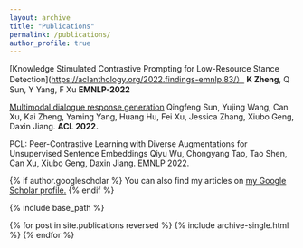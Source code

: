 ```yaml
---
layout: archive
title: "Publications"
permalink: /publications/
author_profile: true
---
```

[Knowledge Stimulated Contrastive Prompting for Low-Resource Stance Detection](https://aclanthology.org/2022.findings-emnlp.83/）
**K Zheng**, Q Sun, Y Yang, F Xu
**EMNLP-2022**

[Multimodal dialogue response generation](https://arxiv.org/abs/2110.08515)
Qingfeng Sun, Yujing Wang, Can Xu, Kai Zheng, Yaming Yang, Huang Hu, Fei Xu, Jessica Zhang, Xiubo Geng, Daxin Jiang. **ACL 2022.**

PCL: Peer-Contrastive Learning with Diverse Augmentations for Unsupervised Sentence Embeddings
Qiyu Wu, Chongyang Tao, Tao Shen, Can Xu, Xiubo Geng, Daxin Jiang. EMNLP 2022.

{% if author.googlescholar %}
  You can also find my articles on <u><a href="{{author.googlescholar}}">my Google Scholar profile</a>.</u>
{% endif %}

{% include base_path %}

{% for post in site.publications reversed %}
  {% include archive-single.html %}
{% endfor %}
